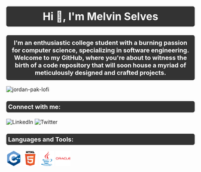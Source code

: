 <h1 align="center" style="color:white; background-color: #333; padding: 10px; border-radius: 5px;">Hi 👋, I'm Melvin Selves</h1>

<h3 align="center" style="color:white; background-color: #333; padding: 10px; border-radius: 5px;">I'm an enthusiastic college student with a burning passion for computer science, specializing in software engineering. Welcome to my GitHub, where you're about to witness the birth of a code repository that will soon house a myriad of meticulously designed and crafted projects.</h3>

![jordan-pak-lofi](https://github.com/Roanyx/Roanyx/assets/131570505/26c13aea-3cad-4fc5-aac5-2b23762d79f8)

<h3 align="left" style="color:white; background-color: #333; padding: 5px; border-radius: 5px;">Connect with me:</h3>

<p align="left">
  <a href="https://linkedin.com/in/melvinselves" style="text-decoration: none;"><img src="https://img.shields.io/badge/LinkedIn-0077B5?style=for-the-badge&logo=linkedin&logoColor=white" alt="LinkedIn"></a>
  <a href="https://twitter.com/melvinselves" style="text-decoration: none;"><img src="https://img.shields.io/badge/Twitter-1DA1F2?style=for-the-badge&logo=twitter&logoColor=white" alt="Twitter"></a>
</p>

<h3 align="left" style="color:white; background-color: #333; padding: 5px; border-radius: 5px;">Languages and Tools:</h3>

<p align="left">
  <a href="https://www.w3schools.com/cpp/" target="_blank" rel="noreferrer"><img src="https://raw.githubusercontent.com/devicons/devicon/master/icons/cplusplus/cplusplus-original.svg" alt="C++" width="40" height="40"></a>
  <a href="https://www.w3.org/html/" target="_blank" rel="noreferrer"><img src="https://raw.githubusercontent.com/devicons/devicon/master/icons/html5/html5-original-wordmark.svg" alt="HTML5" width="40" height="40"></a>
  <a href="https://www.java.com" target="_blank" rel="noreferrer"><img src="https://raw.githubusercontent.com/devicons/devicon/master/icons/java/java-original.svg" alt="Java" width="40" height="40"></a>
  <a href="https://www.oracle.com/" target="_blank" rel="noreferrer"><img src="https://raw.githubusercontent.com/devicons/devicon/master/icons/oracle/oracle-original.svg" alt="Oracle" width="40" height="40"></a>
</p>
